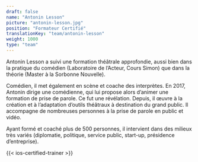 ```yaml
---
draft: false
name: "Antonin Lesson"
picture: "antonin-lesson.jpg"
position: "Formateur Certifié"
translationKey: "team/antonin-lesson"
weight: 1000
type: "team"
---
```


Antonin Lesson a suivi une formation théâtrale approfondie, aussi bien dans la pratique du comédien (Laboratoire de l’Acteur, Cours Simon) que dans la théorie (Master à la Sorbonne Nouvelle).

Comédien, il met également en scène et coache des interprètes. En 2017, Antonin dirige une comédienne, qui lui propose alors d’animer une formation de prise de parole. Ce fut une révélation. Depuis, il œuvre à la création et à l’adaptation d’outils théâtraux à destination du grand public. Il accompagne de nombreuses personnes à la prise de parole en public et vidéo.

Ayant formé et coaché plus de 500 personnes, il intervient dans des milieux très variés (diplomatie, politique, service public, start-up, présidence d’entreprise).

{{< ios-certified-trainer >}}
